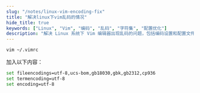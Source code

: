 ```yaml
---
slug: "/notes/linux-vim-encoding-fix"
title: "解决linux下vim乱码的情况"
hide_title: true
keywords: ["Linux", "Vim", "编码", "乱码", "字符集", "配置优化"]
description: "解决 Linux 系统下 Vim 编辑器出现乱码的问题，包括编码设置和配置文件修改方法"
---
```


```bash
vim ~/.vimrc
```

加入以下内容：

```bash
set fileencodings=utf-8,ucs-bom,gb18030,gbk,gb2312,cp936
set termencoding=utf-8
set encoding=utf-8
```